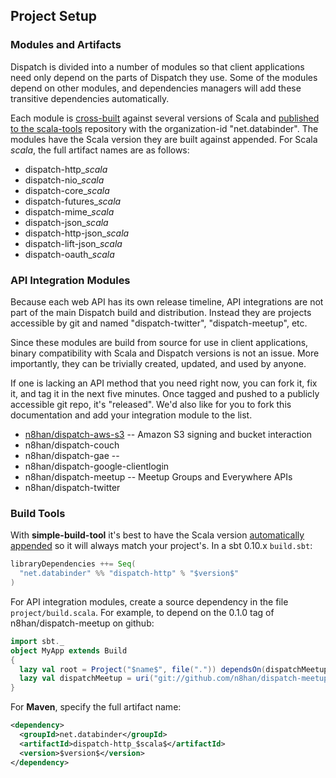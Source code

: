 Project Setup
-------------

### Modules and Artifacts

Dispatch is divided into a number of modules so that client
applications need only depend on the parts of Dispatch they use. Some
of the modules depend on other modules, and dependencies managers will
add these transitive dependencies automatically.

Each module is [cross-built][sbt] against several versions of Scala
and [published to the scala-tools][st] repository with the
organization-id "net.databinder". The modules have the Scala version
they are built against appended. For Scala $scala$, the full artifact
names are as follows:

* dispatch-http_$scala$
* dispatch-nio_$scala$
* dispatch-core_$scala$
* dispatch-futures_$scala$
* dispatch-mime_$scala$
* dispatch-json_$scala$
* dispatch-http-json_$scala$
* dispatch-lift-json_$scala$
* dispatch-oauth_$scala$

[dn]: http://databinder.net/repo/
[st]: http://scala-tools.org/repo-releases/net/databinder/
[sbt]: http://code.google.com/p/simple-build-tool/wiki/CrossBuild

### API Integration Modules

Because each web API has its own release timeline, API integrations
are not part of the main Dispatch build and distribution. Instead they
are projects accessible by git and named "dispatch-twitter",
"dispatch-meetup", etc.

Since these modules are build from source for use in client
applications, binary compatibility with Scala and Dispatch versions is
not an issue. More importantly, they can be trivially created,
updated, and used by anyone.

If one is lacking an API method that you need right now, you can fork
it, fix it, and tag it in the next five minutes. Once tagged and
pushed to a publicly accessible git repo, it's "released". We'd also
like for you to fork this documentation and add your integration
module to the list.

* [n8han/dispatch-aws-s3](https://github.com/n8han/dispatch-aws-s3) -- Amazon S3 signing and bucket interaction
* n8han/dispatch-couch
* n8han/dispatch-gae -- 
* n8han/dispatch-google-clientlogin
* n8han/dispatch-meetup -- Meetup Groups and Everywhere APIs
* n8han/dispatch-twitter


### Build Tools

With **simple-build-tool** it's best to have the Scala version
[automatically appended][sbt] so it will always match your
project's. In a sbt 0.10.x `build.sbt`:

```scala
libraryDependencies ++= Seq(
  "net.databinder" %% "dispatch-http" % "$version$"
)
```

For API integration modules, create a source dependency in the file
`project/build.scala`. For example, to depend on the 0.1.0 tag of
n8han/dispatch-meetup on github:

```scala
import sbt._
object MyApp extends Build
{
  lazy val root = Project("$name$", file(".")) dependsOn(dispatchMeetup)
  lazy val dispatchMeetup = uri("git://github.com/n8han/dispatch-meetup#0.1.0")
}
```

For **Maven**, specify the full artifact name:

```xml
<dependency>
  <groupId>net.databinder</groupId>
  <artifactId>dispatch-http_$scala$</artifactId>
  <version>$version$</version>
</dependency>
```
